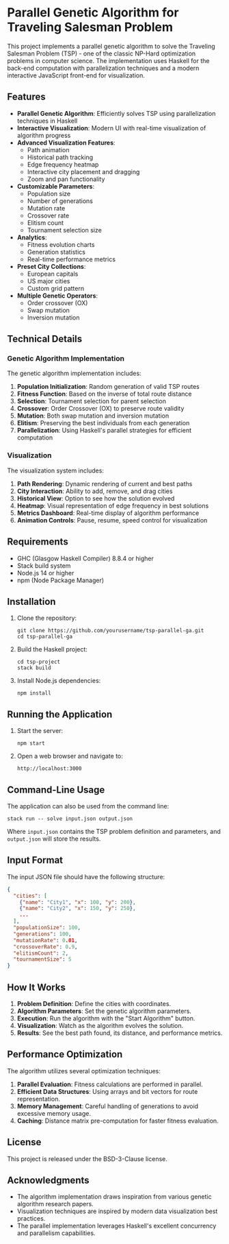 # Parallel Genetic Algorithm for Traveling Salesman Problem

This project implements a parallel genetic algorithm to solve the Traveling Salesman Problem (TSP) - one of the classic NP-Hard optimization problems in computer science. The implementation uses Haskell for the back-end computation with parallelization techniques and a modern interactive JavaScript front-end for visualization.

## Features

- **Parallel Genetic Algorithm**: Efficiently solves TSP using parallelization techniques in Haskell
- **Interactive Visualization**: Modern UI with real-time visualization of algorithm progress
- **Advanced Visualization Features**:
  - Path animation
  - Historical path tracking
  - Edge frequency heatmap
  - Interactive city placement and dragging
  - Zoom and pan functionality
- **Customizable Parameters**:
  - Population size
  - Number of generations
  - Mutation rate
  - Crossover rate
  - Elitism count
  - Tournament selection size
- **Analytics**:
  - Fitness evolution charts
  - Generation statistics
  - Real-time performance metrics
- **Preset City Collections**:
  - European capitals
  - US major cities
  - Custom grid pattern
- **Multiple Genetic Operators**:
  - Order crossover (OX)
  - Swap mutation
  - Inversion mutation

## Technical Details

### Genetic Algorithm Implementation

The genetic algorithm implementation includes:

1. **Population Initialization**: Random generation of valid TSP routes
2. **Fitness Function**: Based on the inverse of total route distance
3. **Selection**: Tournament selection for parent selection
4. **Crossover**: Order Crossover (OX) to preserve route validity
5. **Mutation**: Both swap mutation and inversion mutation
6. **Elitism**: Preserving the best individuals from each generation
7. **Parallelization**: Using Haskell's parallel strategies for efficient computation

### Visualization

The visualization system includes:

1. **Path Rendering**: Dynamic rendering of current and best paths
2. **City Interaction**: Ability to add, remove, and drag cities
3. **Historical View**: Option to see how the solution evolved
4. **Heatmap**: Visual representation of edge frequency in best solutions
5. **Metrics Dashboard**: Real-time display of algorithm performance
6. **Animation Controls**: Pause, resume, speed control for visualization

## Requirements

- GHC (Glasgow Haskell Compiler) 8.8.4 or higher
- Stack build system
- Node.js 14 or higher
- npm (Node Package Manager)

## Installation

1. Clone the repository:
   ```
   git clone https://github.com/yourusername/tsp-parallel-ga.git
   cd tsp-parallel-ga
   ```

2. Build the Haskell project:
   ```
   cd tsp-project
   stack build
   ```

3. Install Node.js dependencies:
   ```
   npm install
   ```

## Running the Application

1. Start the server:
   ```
   npm start
   ```

2. Open a web browser and navigate to:
   ```
   http://localhost:3000
   ```

## Command-Line Usage

The application can also be used from the command line:

```
stack run -- solve input.json output.json
```

Where `input.json` contains the TSP problem definition and parameters, and `output.json` will store the results.

## Input Format

The input JSON file should have the following structure:

```json
{
  "cities": [
    {"name": "City1", "x": 100, "y": 200},
    {"name": "City2", "x": 150, "y": 250},
    ...
  ],
  "populationSize": 100,
  "generations": 100,
  "mutationRate": 0.01,
  "crossoverRate": 0.9,
  "elitismCount": 2,
  "tournamentSize": 5
}
```

## How It Works

1. **Problem Definition**: Define the cities with coordinates.
2. **Algorithm Parameters**: Set the genetic algorithm parameters.
3. **Execution**: Run the algorithm with the "Start Algorithm" button.
4. **Visualization**: Watch as the algorithm evolves the solution.
5. **Results**: See the best path found, its distance, and performance metrics.

## Performance Optimization

The algorithm utilizes several optimization techniques:

1. **Parallel Evaluation**: Fitness calculations are performed in parallel.
2. **Efficient Data Structures**: Using arrays and bit vectors for route representation.
3. **Memory Management**: Careful handling of generations to avoid excessive memory usage.
4. **Caching**: Distance matrix pre-computation for faster fitness evaluation.

## License

This project is released under the BSD-3-Clause license.

## Acknowledgments

- The algorithm implementation draws inspiration from various genetic algorithm research papers.
- Visualization techniques are inspired by modern data visualization best practices.
- The parallel implementation leverages Haskell's excellent concurrency and parallelism capabilities. 